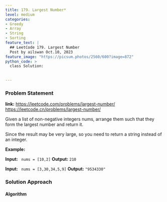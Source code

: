 ```yaml
---
title: 179. Largest Number*
level: medium
categories:
- Greedy
- Array
- String
- Sorting
feature_text: |
  ## LeetCode 179. Largest Number
  Post by ailswan Oct.10, 2023
feature_image: "https://picsum.photos/2560/600?image=872"
python_code: >
  class Solution:
        
   
---
```


### Problem Statement
**link:**
https://leetcode.com/problems/largest-number/
https://leetcode.cn/problems/largest-number/
 
Given a list of non-negative integers nums, arrange them such that they form the largest number and return it.

Since the result may be very large, so you need to return a string instead of an integer.

**Example:**

**Input:** ` nums = [10,2]`
**Output:** `210`
 
**Input:** ` nums = [3,30,34,5,9]`
**Output:** `"9534330"`
 

### Solution Approach
 
#### Algorithm
 